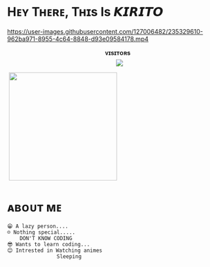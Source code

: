 <h1> <href="https://github.com/kiritoak4/Kiritoak4/blob/master/resources/codes.webp" width="70px"> Hᴇʏ Tʜᴇʀᴇ, Tʜɪs Is 𝙆𝙄𝙍𝙄𝙏𝙊 </h1>

https://user-images.githubusercontent.com/127006482/235329610-962ba971-8955-4c64-8848-d93e09584178.mp4

<p align="center">
  <b>ᴠɪsɪᴛᴏʀs</b><br>
    <img align="middle" src="https://profile-counter.glitch.me/Kiritoak4/count.svg" />
 </p>

<p
<a href="https://t.me/YUITOAKASH">
    &nbsp;<img src="https://img.shields.io/badge/ʏᴜɪᴛᴏᴀᴋᴀsʜ-Channel-blue?style=flat-square&logo=telegram" width="250">&nbsp;
  </a>
</p>


<h1> <href="https://github.com/kiritoak4/Kiritoak4/blob/master/resources/anon.webp" width="55px"> ᴀʙᴏᴜᴛ ᴍᴇ </h1>

 
    😁 A lazy person....
    ☹️ Nothing special.....
        DON'T KNOW CODING
    😎 Wants to learn coding...
    😊 Intrested in Watching animes 
                    Sleeping
